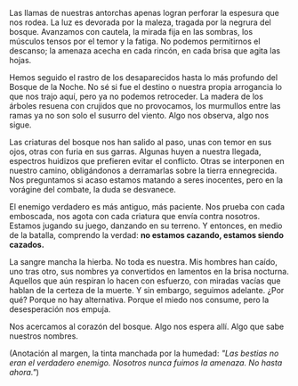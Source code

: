 Las llamas de nuestras antorchas apenas logran perforar la espesura que nos rodea. La luz es devorada por la maleza, tragada por la negrura del bosque. Avanzamos con cautela, la mirada fija en las sombras, los músculos tensos por el temor y la fatiga. No podemos permitirnos el descanso; la amenaza acecha en cada rincón, en cada brisa que agita las hojas.

Hemos seguido el rastro de los desaparecidos hasta lo más profundo del Bosque de la Noche. No sé si fue el destino o nuestra propia arrogancia lo que nos trajo aquí, pero ya no podemos retroceder. La madera de los árboles resuena con crujidos que no provocamos, los murmullos entre las ramas ya no son solo el susurro del viento. Algo nos observa, algo nos sigue.

Las criaturas del bosque nos han salido al paso, unas con temor en sus ojos, otras con furia en sus garras. Algunas huyen a nuestra llegada, espectros huidizos que prefieren evitar el conflicto. Otras se interponen en nuestro camino, obligándonos a derramarlas sobre la tierra ennegrecida. Nos preguntamos si acaso estamos matando a seres inocentes, pero en la vorágine del combate, la duda se desvanece.

El enemigo verdadero es más antiguo, más paciente. Nos prueba con cada emboscada, nos agota con cada criatura que envía contra nosotros. Estamos jugando su juego, danzando en su terreno. Y entonces, en medio de la batalla, comprendo la verdad: **no estamos cazando, estamos siendo cazados.**

La sangre mancha la hierba. No toda es nuestra. Mis hombres han caído, uno tras otro, sus nombres ya convertidos en lamentos en la brisa nocturna. Aquellos que aún respiran lo hacen con esfuerzo, con miradas vacías que hablan de la certeza de la muerte. Y sin embargo, seguimos adelante. ¿Por qué? Porque no hay alternativa. Porque el miedo nos consume, pero la desesperación nos empuja.

Nos acercamos al corazón del bosque. Algo nos espera allí. Algo que sabe nuestros nombres.

(Anotación al margen, la tinta manchada por la humedad: _"Las bestias no eran el verdadero enemigo. Nosotros nunca fuimos la amenaza. No hasta ahora."_)